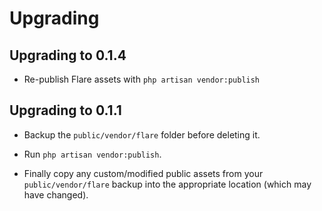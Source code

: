 # Upgrading

## Upgrading to 0.1.4
- Re-publish Flare assets with `php artisan vendor:publish`

## Upgrading to 0.1.1
- Backup the `public/vendor/flare` folder before deleting it.

- Run `php artisan vendor:publish`.

- Finally copy any custom/modified public assets from your `public/vendor/flare` backup into the appropriate location (which may have changed).